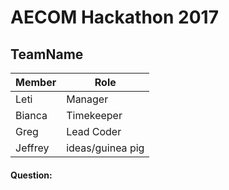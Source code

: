 # AECOM Hackathon 2017

## **TeamName**

Member | Role
---------|--------
Leti | Manager
Bianca | Timekeeper
Greg | Lead Coder
Jeffrey | ideas/guinea pig



#### **Question:**




